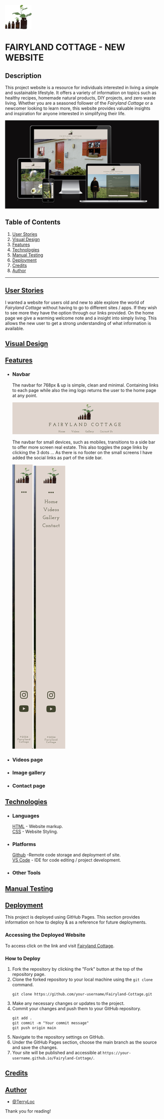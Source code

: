 ![Logo](assets/images/logo-fairyland.webp)

# FAIRYLAND COTTAGE - NEW WEBSITE

## Description

This project website is a resource for individuals interested in living a simple and sustainable lifestyle. It offers a variety of information on topics such as healthy recipes, homemade natural products, DIY projects, and zero waste living. Whether you are a seasoned follower of the _Fairyland Cottage_ or a newcomer looking to learn more, this website provides valuable insights and inspiration for anyone interested in simplifying their life.

![alt text](assets/images/visualdisplay.webp)

## Table of Contents

1. [User Stories](#user-stories)
2. [Visual Design](#visual-design)
3. [Features](#features)
4. [Technologies](#technologies)
5. [Manual Testing](#manual-testing)
6. [Deployment](#deployment)
7. [Credits](#credits)
8. [Author](#author)

<hr>

## [User Stories](#user-stories)

I wanted a website for users old and new to able explore the world of _Fairyland Cottage_ without having to go to different sites / apps. If they wish to see more they have the option through our links provided.
On the home page we give a warming welcome note and a insight into simply living. This allows the new user to get a strong understanding of what information is available.

## [Visual Design](#visual-design)

## [Features](#features)

- ### Navbar

  The navbar for 768px & up is simple, clean and minimal. Containing links to each page while also the img logo returns the user to the home page at any point.

  ![alt text](assets/images/navbar-768px.webp)

  The navbar for small devices, such as mobiles, transitions to a side bar to offer more screen real estate. This also toggles the page links by clicking the 3 dots ... As there is no footer on the small screens I have added the social links as part of the side bar. <br>

  ![alt text](assets/images/navbar-toggleoff.webp) ![alt text](assets/images/navbar-toggleon.webp)

- ### Videos page
- ### Image gallery
- ### Contact page

## [Technologies](#technologies)

- ### Languages

  [HTML](https://www.w3schools.com/html/) - Website markup.<br>
  [CSS](https://www.w3schools.com/css/) - Website Styling.

- ### Platforms

  [Github](https://github.com/) -Remote code storage and deployment of site.<br>
  [VS Code](https://code.visualstudio.com/) - IDE for code editing / project development.

- ### Other Tools

## [Manual Testing](#manual-testing)

## [Deployment](#deployment)

This project is deployed using GitHub Pages. This section provides information on how to deploy & as a reference for future deployments.

### Accessing the Deployed Website

To access click on the link and visit [Fairyland Cottage](https://terryloc.github.io/Fairyland-Cottage/).

### How to Deploy

1. Fork the repository by clicking the "Fork" button at the top of the repository page.
2. Clone the forked repository to your local machine using the `git clone` command.
   ```
   git clone https://github.com/your-username/Fairyland-Cottage.git
   ```
3. Make any necessary changes or updates to the project.
4. Commit your changes and push them to your GitHub repository.
   ```
   git add .
   git commit -m "Your commit message"
   git push origin main
   ```
5. Navigate to the repository settings on GitHub.
6. Under the GitHub Pages section, choose the main branch as the source and save the changes.
7. Your site will be published and accessible at `https://your-username.github.io/Fairyland-Cottage/`.

## [Credits](#credits)

## [Author](#author)

- [@TerryLoc](https://github.com/TerryLoc)

Thank you for reading!
